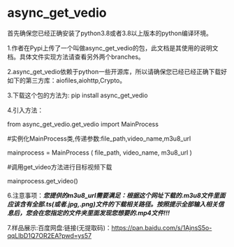 # async_get_vedio

首先确保您已经正确安装了python3.8或者3.8以上版本的python编译环境。

1.作者在Pypi上传了一个叫做async_get_vedio的包，此文档是其使用的说明文档。具体文件实现方法请查看另外两个branches。

2.async_get_vedio依赖于python一些开源库，所以请确保您已经已经正确下载好如下的第三方库：aiofiles,aiohttp,Crypto。

3.下载这个包的方法为: pip install async_get_vedio

4.引入方法： 

from async_get_vedio.get_vedio import MainProcess

#实例化MainProcess类,传递参数:file_path,video_name,m3u8_url

mainprocess = MainProcess ( file_path, video_name, m3u8_url )

#调用get_video方法进行目标视频下载

mainprocess.get_video()

6.注意事项：***您提供的m3u8_url需要满足：根据这个网址下载的.m3u8文件里面应该含有全部.ts(或者.jpg,.png)文件的下载相关路径。按照提示全部输入相关信息后，您会在您指定的文件夹里面发现您想要的.mp4文件!!!***

7.样品展示:百度网盘:链接(无提取码)：https://pan.baidu.com/s/1AjnsS5o-qqLIbD1Q7OR2EA?pwd=ys57 
